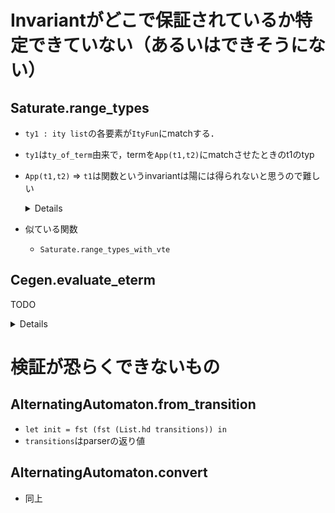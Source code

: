 
Invariantがどこで保証されているか特定できていない（あるいはできそうにない）
==========================================================================

Saturate.range_types
--------------------

  + `ty1 : ity list`の各要素が`ItyFun`にmatchする．
  + `ty1`は`ty_of_term`由来で，termを`App(t1,t2)`にmatchさせたときのt1のtyp
  + `App(t1,t2)` => `t1`は関数というinvariantは陽には得られないと思うので難しい

    <details><><!--{{{-->

    ```ocaml
    let range_types ty1 ty2 =
      List.fold_left
        begin fun ty ity1 ->
          match ity1 with
          | ItyFun(_,ty3,ity)->
              if List.for_all
                  (fun ity3-> List.exists (fun ity2-> subtype ity2 ity3) ty2)
                  ty3
              then add_ity ity ty
              else ty
          | _ -> assert false
        end
        [] ty1
    (* caller *)
    let rec ty_of_term venv term =
      match term with
      | NT(f) -> ty_of_nt f
      | T(a) -> ty_of_t a
      | Var(v) -> ty_of_var venv v
      | App(t1,t2) ->
          let ty1 = ty_of_term venv t1 in
          let ty2 = ty_of_term venv t2 in
          range_types ty1 ty2
    ```

    </details><!--}}}-->


  + 似ている関数
      + `Saturate.range_types_with_vte`

Cegen.evaluate_eterm
--------------------

TODO

<details><!--{{{-->

```ocaml
let rec evaluate_eterm eterm env =
  let (h,termss) = decompose_eterm eterm in
  match h with
  | ENT(f,ity,ntyid) ->
      begin try
        let (vte,body) =
          try Hashtbl.find tracetab (f,ity) with Not_found ->
            register_backchain f ity ntyid;
            Hashtbl.find tracetab (f,ity)
        in
        let (vte',body') = rename_vte_eterm vte body in
        let env' = mk_env vte' termss in
        evaluate_eterm body' (env'@env)
      with Not_found -> assert false end
  | ET(a,_aty) ->
      begin try
        let trees = List.map (fun ts -> evaluate_eterms ts env) termss in
        Node(a, trees)
      with Not_found -> assert false end
  | EVar(v,aty) ->
      begin try
        let eterm1 = List.assoc (v,aty) env in
        evaluate_eterm (compose_eterm eterm1 termss) env
       with Not_found -> assert false end
  | ECoerce(aty1,aty2,t) ->
      begin try
        match (aty1,aty2) with
        | (ItyQ(q1),ItyQ(q2)) -> assert (q1=q2); evaluate_eterm t env
        | (ItyFun(_,ty11,aty11), ItyFun(_,ty21,aty21)) ->
            begin match termss with
            | [] -> assert false
            | ts::termss' ->
                let tyterms = List.combine ty21 ts in
                let ts' = List.map (fun aty ->
                    let (aty',t') = List.find (fun (aty',_)->Type.subtype aty' aty) tyterms in
                    if aty=aty' then t' else ECoerce(aty',aty,t')) ty11
                in
                let t1 = if aty11=aty21 then EApp(t,ts') else
                    ECoerce(aty11,aty21,EApp(t,ts'))
                in evaluate_eterm (compose_eterm t1 termss') env
            end
        | _ -> assert false
      with Not_found -> assert false end
  | _ -> assert false
and evaluate_eterms ts env =
  match ts with
  | [] -> Bottom
  | t::ts' ->
      let t1 = evaluate_eterm t env in
      let t2 = evaluate_eterms ts' env in
      merge_tree t1 t2
```

</details><!--}}}-->

検証が恐らくできないもの
========================

AlternatingAutomaton.from_transition
------------------------------------

  + `let init = fst (fst (List.hd transitions)) in`
  + `transitions`はparserの返り値

AlternatingAutomaton.convert
----------------------------

  + 同上

